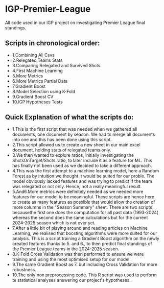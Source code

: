 # IGP-Premier-League
All code used in our IGP project on investigating Premier League final standings.

## Scripts in chronological order:
- 1.Combining All Csvs
- 2.Relegated Teams Stats
- 3.Comparing Relegated and Survived Shots
- 4.First Machine Learning
- 5.More Metrics
- 6.More Metrics Partial Data
- 7.Gradient Boost
- 8.Model Selection using K-Fold
- 9.Gradient Boost CV
- 10.IGP Hypotheses Tests

## Quick Explanation of what the scripts do:
- 1.This is the first script that was needed when we gathered all documents, one document by season. We had to merge all documents into one and this has been done using this script.
- 2.This script allowed us to create a new sheet in our main excel document, holding stats of relegated teams only.
- 3.We then wanted to explore ratios, initially investigating the ShotsOnTarget/Shots ratio, to later include it as a feature for ML. This has finally not been used as we decided to take a different approach.
- 4.This was the first attempt to a machine learning model, here a Random Forest as by intuition we thought it would be suited for our proble. The model obviously lacked features and was trying to predict if the team was relegated or not only. Hence, not a really meaningful result.
- 5.And6.More metrics were definitely needed as we needed more features for our model to be meaningful. These scripts are hence here to create as many features as possible that would allow the creation of more columns in the "Season Summary" sheet. There are two scripts becausethe first one does the computation for all past data (1993-2024) whereas the second does the same calculations but for the current 2024-2025 season which is not over yet.
- 7.After a little bit of playing around and reading articles on Machine Learning, we realised that boosting algorithms were more suited for our analysis. This is a script training a Gradient Boost algorithm on the newly created features thanks to 5. and 6., to then predict final standings of the Premier League teams in the 2024-2025 season.
- 8.K-Fold Cross Validation was then performed to ensure we were training and using the most optimised setup for our model.
- 9.The same Gradient Boost as 7. but including Cross Validation for more robustness.
- 10.The only non preprocessing code. This R script was used to perform te statistical analyses answering our project's hypotheses.
